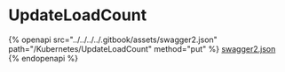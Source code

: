 # UpdateLoadCount

{% openapi src="../../../../.gitbook/assets/swagger2.json" path="/Kubernetes/UpdateLoadCount" method="put" %}
[swagger2.json](../../../../.gitbook/assets/swagger2.json)
{% endopenapi %}
